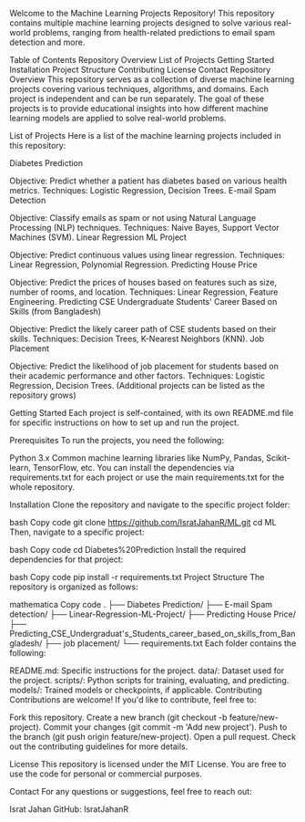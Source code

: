 Welcome to the Machine Learning Projects Repository! 
This repository contains multiple machine learning projects designed to solve various real-world problems, ranging from health-related predictions to email spam detection and more.

Table of Contents
Repository Overview
List of Projects
Getting Started
Installation
Project Structure
Contributing
License
Contact
Repository Overview
This repository serves as a collection of diverse machine learning projects covering various techniques, algorithms, and domains. Each project is independent and can be run separately. The goal of these projects is to provide educational insights into how different machine learning models are applied to solve real-world problems.

List of Projects
Here is a list of the machine learning projects included in this repository:

Diabetes Prediction

Objective: Predict whether a patient has diabetes based on various health metrics.
Techniques: Logistic Regression, Decision Trees.
E-mail Spam Detection

Objective: Classify emails as spam or not using Natural Language Processing (NLP) techniques.
Techniques: Naive Bayes, Support Vector Machines (SVM).
Linear Regression ML Project

Objective: Predict continuous values using linear regression.
Techniques: Linear Regression, Polynomial Regression.
Predicting House Price

Objective: Predict the prices of houses based on features such as size, number of rooms, and location.
Techniques: Linear Regression, Feature Engineering.
Predicting CSE Undergraduate Students' Career Based on Skills (from Bangladesh)

Objective: Predict the likely career path of CSE students based on their skills.
Techniques: Decision Trees, K-Nearest Neighbors (KNN).
Job Placement

Objective: Predict the likelihood of job placement for students based on their academic performance and other factors.
Techniques: Logistic Regression, Decision Trees.
(Additional projects can be listed as the repository grows)

Getting Started
Each project is self-contained, with its own README.md file for specific instructions on how to set up and run the project.

Prerequisites
To run the projects, you need the following:

Python 3.x
Common machine learning libraries like NumPy, Pandas, Scikit-learn, TensorFlow, etc.
You can install the dependencies via requirements.txt for each project or use the main requirements.txt for the whole repository.

Installation
Clone the repository and navigate to the specific project folder:

bash
Copy code
git clone https://github.com/IsratJahanR/ML.git
cd ML
Then, navigate to a specific project:

bash
Copy code
cd Diabetes%20Prediction
Install the required dependencies for that project:

bash
Copy code
pip install -r requirements.txt
Project Structure
The repository is organized as follows:

mathematica
Copy code
.
├── Diabetes Prediction/
├── E-mail Spam detection/
├── Linear-Regression-ML-Project/
├── Predicting House Price/
├── Predicting_CSE_Undergraduat's_Students_career_based_on_skills_from_Bangladesh/
├── job placement/
└── requirements.txt
Each folder contains the following:

README.md: Specific instructions for the project.
data/: Dataset used for the project.
scripts/: Python scripts for training, evaluating, and predicting.
models/: Trained models or checkpoints, if applicable.
Contributing
Contributions are welcome! If you'd like to contribute, feel free to:

Fork this repository.
Create a new branch (git checkout -b feature/new-project).
Commit your changes (git commit -m 'Add new project').
Push to the branch (git push origin feature/new-project).
Open a pull request.
Check out the contributing guidelines for more details.

License
This repository is licensed under the MIT License. You are free to use the code for personal or commercial purposes.

Contact
For any questions or suggestions, feel free to reach out:

Israt Jahan
GitHub: IsratJahanR
